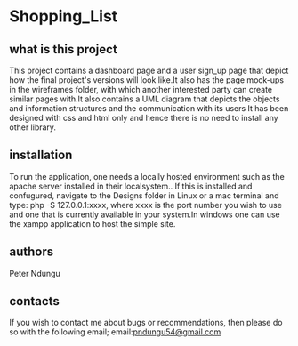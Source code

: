 # Shopping_List
what is this project
-----------------------
This project contains a dashboard page and a user sign_up page that depict how the final project's versions will look like.It also has the page mock-ups in the wireframes folder, with which another interested party can create similar pages with.It also contains a UML diagram that depicts the objects and information structures and the communication with its users It has been designed with css and html only and hence there is no need to install any other library.

installation
-------------
To run the application, one needs a locally hosted environment such as the apache server installed in their localsystem.. If this is installed and confugured, navigate to the Designs folder in Linux or a mac terminal and type: php -S 127.0.0.1:xxxx, where xxxx is the port number you wish to use and one that is currently available in your system.In windows one can use the xampp application to host the simple site.

authors
-------
Peter Ndungu

contacts
---------
If you wish to contact me about bugs or recommendations, then please do so with the following email;
email:pndungu54@gmail.com

